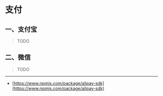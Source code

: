 # 支付

## 一、支付宝

> TODO

## 二、微信

> TODO

---

- [https://www.npmjs.com/package/alipay-sdk](https://www.npmjs.com/package/alipay-sdk)
